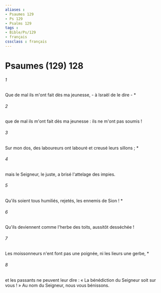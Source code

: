 ```yaml
---
aliases : 
- Psaumes 129
- Ps 129
- Psalms 129
tags : 
- Bible/Ps/129
- français
cssclass : français
---
```


# Psaumes (129) 128

###### 1
Que de mal ils m'ont fait dès ma jeunesse, - à Israël de le dire - *
###### 2
que de mal ils m'ont fait dès ma jeunesse : ils ne m'ont pas soumis !
###### 3
Sur mon dos, des laboureurs ont labouré et creusé leurs sillons ; *
###### 4
mais le Seigneur, le juste, a brisé l'attelage des impies.
###### 5
Qu'ils soient tous humiliés, rejetés, les ennemis de Sion ! *
###### 6
Qu'ils deviennent comme l'herbe des toits, aussitôt desséchée !
###### 7
Les moissonneurs n'ent font pas une poignée, ni les lieurs une gerbe, *
###### 8
et les passants ne peuvent leur dire : « La bénédiction du Seigneur soit sur vous ! » Au nom du Seigneur, nous vous bénissons.
